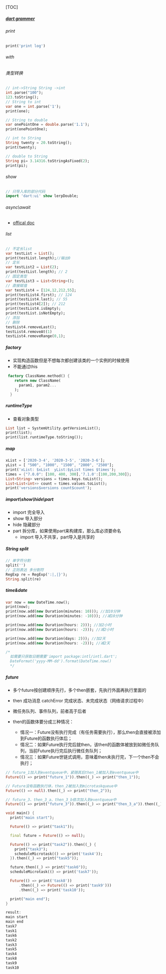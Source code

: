 [TOC]

##### [dart grammer](https://dart.dev/samples)

###### print

```dart
print('print log')
```

###### with

###### 类型转换

```dart
// int->String String ->int
int.parse("100");
123.toString();
// String to int
var one = int.parse('1');
print(one);

// String to double
var onePointOne = double.parse('1.1');
print(onePointOne);

// int to String
String twenty = 20.toString();
print(twenty);

// double to String
String pi= 3.14316.toStringAsFixed(2);
print(pi);
```

###### show

```dart
// 只导入库的部分代码
import 'dart:ui' show lerpDouble;
```

###### async\await

* [offical doc](https://dart.cn/guides/language/language-tour)

###### list

```dart
// 不定长list
var testList = List();
print(testList.length);//输出0
// 定长
var testList2 = List(2);
print(testList.length); // 2
// 固定类型
var testList3 = List<String>();
// 直接赋值
var testList4 = [124,12,212,55];
print(testList4.first); // 124
print(testList4.last); // 55
print(testList4[2]); // 212
print(testList4.isEmpty);
print(testList.isNotEmpty);
// 添加
// 删除
testList4.removeLast();
testList4.removeAt(1)
testList4.removeRange(0,1);

```

##### factory

* 实现构造函数但是不想每次都创建该类的一个实例的时候使用
* 不能通过this

```dart
 factory ClassName.method() {
    return new ClassName(
      param1, param2...
    );
  }
```

##### runtimeType  

* 查看对象类型

```dart
List list = SystemUtility.getVersionList();
print(list);
print(list.runtimeType.toString());
```

##### map

```dart
xList = ['2020-3-4', '2020-3-5', '2020-3-6'];
yList = [ "500", "1000", "1500", "2000", "2500"];
print('xList: $xList  yList:$yList times $times');
times = {"7.0.0": [100, 400, 300],'7.1.0':[100,200,300]};
List<String> versions = times.keys.toList();
List<List<int>> count = times.values.toList();
print('versions$versions count$count');
```

##### import\show\hide\part

* import 完全导入
* show 导入部分
* hide 隐藏部分
* part 拆分库，如果使用part来构建库，那么库必须要命名 
  * import 导入不共享，part导入是共享的

##### String split

```dart
// 单字符分割
split('') 
// 正则表达 多分割符
RegExp re = RegExp(':|,|}');
String.split(re)
```

##### time&date

```dart
var now = new DateTime.now();
print(now);
print(now.add(new Duration(minutes: 10))); //加10分钟 
print(now.add(new Duration(minutes: -10))); //减10分钟

print(now.add(new Duration(hours: 2))); //加2小时
print(now.add(new Duration(hours: -2))); //减2小时 

print(now.add(new Duration(days: 2))); //加2天
print(now.add(new Duration(hours: -2))); //减2天  

/*
  如需要只获取日期需要'import package:intl/intl.dart';
  DateFormat('yyyy-MM-dd').format(DateTime.now()
  */
```

##### future

* 多个future按创建顺序先行，多个then嵌套，先执行外面再执行里面的

* then 成功消息 catchError   完成状态、未完成状态（网络请求过程中）

* 微任务队列、事件队列，前者高于后者
* then的函数体要分成三种情况：
  * 情况一：Future没有执行完成（有任务需要执行），那么then会直接被添加到Future的函数执行体后；
  * 情况二：如果Future执行完后就then，该then的函数体被放到如微任务队列，当前Future执行完后执行微任务队列；
  * 情况三：如果Future世链式调用，意味着then未执行完，下一个then不会执行；

```dart
// future_1加入到eventqueue中，紧随其后then_1被加入到eventqueue中
Future(() => print("future_1")).then((_) => print("then_1"));

// Future没有函数执行体，then_2被加入到microtaskqueue中
Future(() => null).then((_) => print("then_2"));

// future_3、then_3_a、then_3_b依次加入到eventqueue中
Future(() => print("future_3")).then((_) => print("then_3_a")).then((_) => print("then_3_b"));

void main() {
  print("main start");

  Future(() => print("task1"));

  final future = Future(() => null);

  Future(() => print("task2")).then((_) {
    print("task3");
    scheduleMicrotask(() => print('task4'));
  }).then((_) => print("task5"));

  future.then((_) => print("task6"));
  scheduleMicrotask(() => print('task7'));

  Future(() => print('task8'))
      .then((_) => Future(() => print('task9')))
      .then((_) => print('task10'));

  print("main end");
}

result:
main start
main end
task7
task1
task6
task2
task3
task5
task4
task8
task9
task10
```

